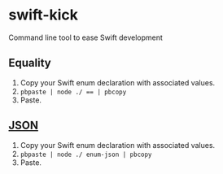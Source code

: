 # swift-kick
Command line tool to ease Swift development

## Equality

1. Copy your Swift enum declaration with associated values.
2. `pbpaste | node ./ == | pbcopy`
3. Paste.

## [JSON](https://github.com/BurntCaramel/JSON)

1. Copy your Swift enum declaration with associated values.
2. `pbpaste | node ./ enum-json | pbcopy`
3. Paste.
